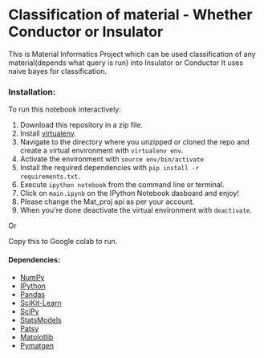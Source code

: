 # Classification of material - Whether Conductor or Insulator
This is Material Informatics Project which can be used classification of any material(depends what query is run) into Insulator or Conductor It uses naive bayes for classification.

### Installation:

To run this notebook interactively:

1. Download this repository in a zip file.
2. Install [virtualenv](http://virtualenv.readthedocs.org/en/latest/installation.html).
3. Navigate to the directory where you unzipped or cloned the repo and create a virtual environment with `virtualenv env`.
4. Activate the environment with `source env/bin/activate`
5. Install the required dependencies with `pip install -r requirements.txt`.
6. Execute `ipython notebook` from the command line or terminal.
7. Click on `main.ipynb` on the IPython Notebook dasboard and enjoy!
8. Please change the Mat_proj api as per your account.
9. When you're done deactivate the virtual environment with `deactivate`.

Or

Copy this to Google colab to run.

#### Dependencies:

- [NumPy](http://www.numpy.org/)
- [IPython](http://ipython.org/)
- [Pandas](http://pandas.pydata.org/)
- [SciKit-Learn](http://scikit-learn.org/stable/)
- [SciPy](http://www.scipy.org/)
- [StatsModels](http://statsmodels.sourceforge.net/)
- [Patsy](http://patsy.readthedocs.org/en/latest/)
- [Matplotlib](http://matplotlib.org/)
- [Pymatgen](https://pymatgen.org/installation.html#installation)
